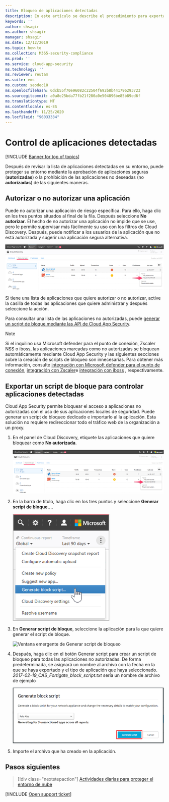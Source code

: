 ```yaml
---
title: Bloqueo de aplicaciones detectadas
description: En este artículo se describe el procedimiento para exportar scripts de bloqueo para aplicaciones detectadas.
keywords: ''
author: shsagir
ms.author: shsagir
manager: shsagir
ms.date: 12/12/2019
ms.topic: how-to
ms.collection: M365-security-compliance
ms.prod: ''
ms.service: cloud-app-security
ms.technology: ''
ms.reviewer: reutam
ms.suite: ems
ms.custom: seodec18
ms.openlocfilehash: 6dcb55f70e96082c22504f692b8b441796293723
ms.sourcegitcommit: a0a8e25bda77fb21f280a0e504896be85b89ed6f
ms.translationtype: MT
ms.contentlocale: es-ES
ms.lasthandoff: 11/25/2020
ms.locfileid: "96033334"
---
```

# <a name="govern-discovered-apps"></a>Control de aplicaciones detectadas

[!INCLUDE [Banner for top of topics](includes/banner.md)]

Después de revisar la lista de aplicaciones detectadas en su entorno, puede proteger su entorno mediante la aprobación de aplicaciones seguras (**autorizadas**) o la prohibición de las aplicaciones no deseadas (no **autorizadas**) de las siguientes maneras.

## <a name="sanctioningunsanctioning-an-app"></a><a name="BKMK_SanctionApp"></a> Autorizar o no autorizar una aplicación

Puede no autorizar una aplicación de riesgo específica. Para ello, haga clic en los tres puntos situados al final de la fila. Después seleccione **No autorizar**. El hecho de no autorizar una aplicación no impide que se use, pero le permite supervisar más fácilmente su uso con los filtros de Cloud Discovery. Después, puede notificar a los usuarios de la aplicación que no está autorizada y sugerir una aplicación segura alternativa.

![Etiquetar como no autorizada](media/tag-as-unsanctioned.png)

Si tiene una lista de aplicaciones que quiere autorizar o no autorizar, active la casilla de todas las aplicaciones que quiere administrar y después seleccione la acción.

Para consultar una lista de las aplicaciones no autorizadas, puede [generar un script de bloque mediante las API de Cloud App Security](api-discovery-script.md).

> [!NOTE]
> Si el inquilino usa Microsoft defender para el punto de conexión, Zscaler NSS o iboss, las aplicaciones marcadas como no autorizadas se bloquean automáticamente mediante Cloud App Security y las siguientes secciones sobre la creación de scripts de bloqueo son innecesarias. Para obtener más información, consulte [integración con Microsoft defender para el punto de conexión](mde-integration.md), [integración con Zscaler](zscaler-integration.md)e [integración con iboss](iboss-integration.md) , respectivamente.

## <a name="export-a-block-script-to-govern-discovered-apps"></a>Exportar un script de bloque para controlar aplicaciones detectadas

Cloud App Security permite bloquear el acceso a aplicaciones no autorizadas con el uso de sus aplicaciones locales de seguridad. Puede generar un script de bloqueo dedicado e importarlo al la aplicación. Esta solución no requiere redireccionar todo el tráfico web de la organización a un proxy.

1. En el panel de Cloud Discovery, etiquete las aplicaciones que quiere bloquear como **No autorizada**.

    ![Etiquetar como no autorizada](media/tag-as-unsanctioned.png)

2. En la barra de título, haga clic en los tres puntos y seleccione **Generar script de bloque...**.

    ![Generación de scripts de bloques](media/generate-block-script.png)

3. En **Generar script de bloque**, seleccione la aplicación para la que quiere generar el script de bloque.

    ![Ventana emergente de Generar script de bloqueo](media/generate-block-script-pop-up.png)

4. Después, haga clic en el botón Generar script para crear un script de bloqueo para todas las aplicaciones no autorizadas. De forma predeterminada, se asignará un nombre al archivo con la fecha en la que se haya exportado y el tipo de aplicación que haya seleccionado. *2017-02-19_CAS_Fortigate_block_script.txt* sería un nombre de archivo de ejemplo

   ![Botón Generar script de bloque](media/generate-block-script-button.png)

5. Importe el archivo que ha creado en la aplicación.

## <a name="next-steps"></a>Pasos siguientes

> [!div class="nextstepaction"]
> [Actividades diarias para proteger el entorno de nube](daily-activities-to-protect-your-cloud-environment.md)

[!INCLUDE [Open support ticket](includes/support.md)]
